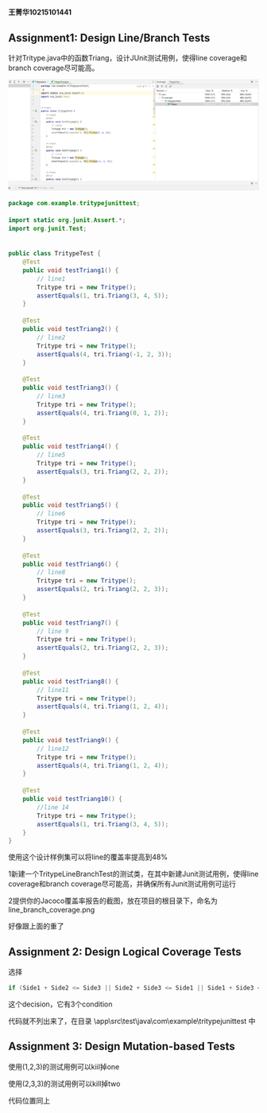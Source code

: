 #
#### 王菁华10215101441
## Assignment1: Design Line/Branch Tests

针对Tritype.java中的函数Triang，设计JUnit测试用例，使得line coverage和branch coverage尽可能高。

<img src=".\picture\line_branch_coverage.png">

```java
package com.example.tritypejunittest;

import static org.junit.Assert.*;
import org.junit.Test;


public class TritypeTest {
    @Test
    public void testTriang1() {
        // line1
        Tritype tri = new Tritype();
        assertEquals(1, tri.Triang(3, 4, 5));
    }

    @Test
    public void testTriang2() {
        // line2
        Tritype tri = new Tritype();
        assertEquals(4, tri.Triang(-1, 2, 3));
    }

    @Test
    public void testTriang3() {
        // line3
        Tritype tri = new Tritype();
        assertEquals(4, tri.Triang(0, 1, 2));
    }

    @Test
    public void testTriang4() {
        // line5
        Tritype tri = new Tritype();
        assertEquals(3, tri.Triang(2, 2, 2));
    }

    @Test
    public void testTriang5() {
        // line6
        Tritype tri = new Tritype();
        assertEquals(3, tri.Triang(2, 2, 2));
    }

    @Test
    public void testTriang6() {
        // line8
        Tritype tri = new Tritype();
        assertEquals(2, tri.Triang(2, 2, 3));
    }

    @Test
    public void testTriang7() {
        // line 9
        Tritype tri = new Tritype();
        assertEquals(2, tri.Triang(2, 2, 3));
    }

    @Test
    public void testTriang8() {
        // line11
        Tritype tri = new Tritype();
        assertEquals(4, tri.Triang(1, 2, 4));
    }

    @Test
    public void testTriang9() {
        // line12
        Tritype tri = new Tritype();
        assertEquals(4, tri.Triang(1, 2, 4));
    }

    @Test
    public void testTriang10() {
        //line 14
        Tritype tri = new Tritype();
        assertEquals(1, tri.Triang(3, 4, 5));
    }
}
```

使用这个设计样例集可以将line的覆盖率提高到48%

1新建一个TritypeLineBranchTest的测试类，在其中新建Junit测试用例，使得line coverage和branch coverage尽可能高，并确保所有Junit测试用例可运行

2提供你的Jacoco覆盖率报告的截图，放在项目的根目录下，命名为line_branch_coverage.png

好像跟上面的重了

## Assignment 2: Design Logical Coverage Tests

选择
```java
if (Side1 + Side2 <= Side3 || Side2 + Side3 <= Side1 || Side1 + Side3 <= Side2)
```
这个decision，它有3个condition

代码就不列出来了，在目录 \app\src\test\java\com\example\tritypejunittest 中

## Assignment 3: Design Mutation-based Tests
使用(1,2,3)的测试用例可以kiil掉one

使用(2,3,3)的测试用例可以kill掉two

代码位置同上
